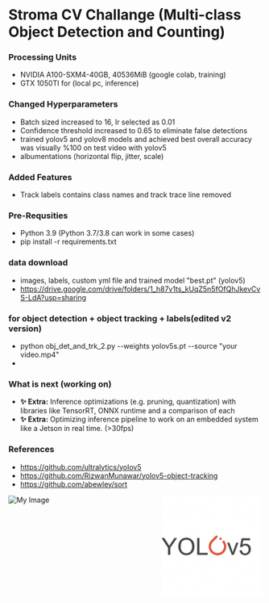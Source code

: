 # Stroma CV Challange (Multi-class Object Detection and Counting)

### Processing Units
- NVIDIA A100-SXM4-40GB, 40536MiB (google colab, training)
- GTX 1050TI for (local pc, inference)

### Changed Hyperparameters
- Batch sized increased to 16, lr selected as 0.01
- Confidence threshold increased to 0.65 to eliminate false detections
- trained yolov5 and yolov8 models and achieved best overall accuracy was visually %100 on test video with yolov5
- albumentations (horizontal flip, jitter, scale)

### Added Features
- Track labels contains class names and track trace line removed

### Pre-Requsities
- Python 3.9 (Python 3.7/3.8 can work in some cases)
- pip install -r requirements.txt

### data download 
- images, labels, custom yml file and trained model "best.pt" (yolov5)
- https://drive.google.com/drive/folders/1_h87v1ts_kUqZ5n5fOfQhJkevCvS-LdA?usp=sharing

### for object detection + object tracking + labels(edited v2 version)
- python obj_det_and_trk_2.py --weights yolov5s.pt --source "your video.mp4"
- 
### What is next (working on)
- **✨ Extra:** Inference optimizations (e.g. pruning, quantization) with libraries like TensorRT, ONNX runtime and a comparison of each
- **✨ Extra:** Optimizing  inference pipeline to work on an embedded system like a Jetson in real time. (>30fps)

### References
 - https://github.com/ultralytics/yolov5
 - https://github.com/RizwanMunawar/yolov5-object-tracking
 - https://github.com/abewley/sort

 ![My Image](detection.gif)
 <img align="right" width="200" height="200" src="https://github.com/cengizhunter/stroma_challange/blob/main/yolo.png">

